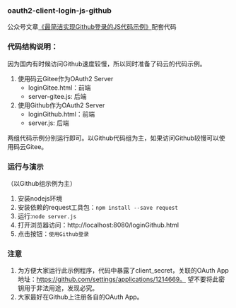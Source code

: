 ### oauth2-client-login-js-github
公众号文章[《最简洁实现Github登录的JS代码示例》](https://mp.weixin.qq.com/s/aHwcOwNpGjYZc1VBzSENYw)配套代码

### 代码结构说明：
因为国内有时候访问Github速度较慢，所以同时准备了码云的代码示例。
1. 使用码云Gitee作为OAuth2 Server
    * loginGitee.html：前端
    * server-gitee.js: 后端
1. 使用Github作为OAuth2 Server
    * loginGithub.html：前端
    * server.js: 后端
    
两组代码示例分别运行即可。以Github代码组为主，如果访问Github较慢可以使用码云Gitee。

### 运行与演示
（以Github组示例为主）
1. 安装nodejs环境
1. 安装依赖的request工具包：`npm install --save request`
1. 运行:`node server.js`
1. 打开浏览器访问：http://localhost:8080/loginGithub.html
1. 点击按钮：`使用Github登录`

### 注意
1. 为方便大家运行此示例程序，代码中暴露了client_secret，关联的OAuth App地址：https://github.com/settings/applications/1214669。
望不要将此密钥用于非法用途，发现必究。
1. 大家最好在Github上注册各自的OAuth App。
   
